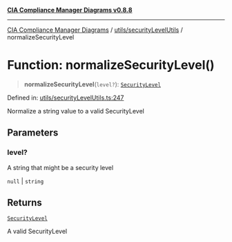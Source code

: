 [**CIA Compliance Manager Diagrams v0.8.8**](../../../README.md)

***

[CIA Compliance Manager Diagrams](../../../modules.md) / [utils/securityLevelUtils](../README.md) / normalizeSecurityLevel

# Function: normalizeSecurityLevel()

> **normalizeSecurityLevel**(`level?`): [`SecurityLevel`](../../../types/cia/type-aliases/SecurityLevel.md)

Defined in: [utils/securityLevelUtils.ts:247](https://github.com/Hack23/cia-compliance-manager/blob/283c1f3ddf6c7084b20c21176cda3bc5166ffcb9/src/utils/securityLevelUtils.ts#L247)

Normalize a string value to a valid SecurityLevel

## Parameters

### level?

A string that might be a security level

`null` | `string`

## Returns

[`SecurityLevel`](../../../types/cia/type-aliases/SecurityLevel.md)

A valid SecurityLevel
